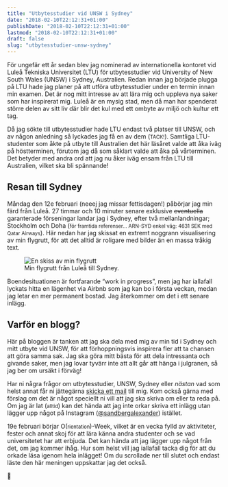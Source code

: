 ```yaml
---
title: "Utbytesstudier vid UNSW i Sydney"
date: "2018-02-10T22:12:31+01:00"
publishDate: "2018-02-10T22:12:31+01:00"
lastmod: "2018-02-10T22:12:31+01:00"
draft: false
slug: "utbytesstudier-unsw-sydney"
---
```


F<span class="small-caps">ör ungefär ett år sedan </span>blev jag nominerad av internationella kontoret vid Luleå Tekniska Universitet <abbr>(LTU)</abbr> för utbytesstudier vid University of New South Wales <abbr>(UNSW)</abbr> i Sydney, Australien. Redan innan jag började plugga på <abbr>LTU</abbr> hade jag planer på att utföra utbytesstudier under en termin innan min examen. Det är nog mitt intresse av att lära mig och uppleva nya saker som har inspirerat mig. Luleå är en mysig stad, men då man har spenderat större delen av sitt liv där blir det kul med ett ombyte av miljö och kultur ett tag.

Då jag sökte till utbytesstudier hade <abbr>LTU</abbr> endast två platser till <abbr>UNSW</abbr>, och av någon anledning så lyckades jag få en av dem (<small>TACK!</small>). Samtliga <abbr>LTU</abbr>-studenter som åkte på utbyte till Australien det här läsåret valde att åka iväg på höstterminen, förutom jag då som såklart valde att åka på vårterminen. Det betyder med andra ord att jag nu åker iväg ensam från <abbr>LTU</abbr> till Australien, vilket ska bli spännande!

## Resan till Sydney

Måndag den 12e februari (neeej jag missar fettisdagen!) påbörjar jag min färd från Luleå. 27 timmar och 10 minuter senare exklusive ~~eventuella~~ garanterade förseningar landar jag i Sydney, efter två mellanlandningar; Stockholm och Doha (<small>för framtida referenser… <abbr>ARN-SYD</abbr> enkel väg: 4631 <abbr>SEK</abbr> med Qatar Airways</small>). Här nedan har jag skissat en extremt noggrann visualisering av min flygrutt, för att det alltid är roligare med bilder än en massa tråkig text.

<figure class="release">
    <img
    sizes="(max-width: 1200px) 100vw, 1200px"
    srcset="
    /img/it2_x5cwtr_c_scale,w_540.jpg 540w,
    /img/it2_x5cwtr_c_scale,w_926.jpg 926w,
    /img/it2_x5cwtr_c_scale,w_1200.jpg 1200w"
    src="/img/it2_x5cwtr_c_scale,w_1200.jpg"
    alt="En skiss av min flygrutt">
    <figcaption>Min flygrutt från Luleå till Sydney.</figcaption>
</figure>

Boendesituationen är fortfarande “work in progress”, men jag har iallafall lyckats hitta en lägenhet via Airbnb som jag kan bo i första veckan, medan jag letar en mer permanent bostad. Jag återkommer om det i ett senare inlägg.

## Varför en blogg?

Här på bloggen är tanken att jag ska dela med mig av min tid i Sydney och mitt utbyte vid <abbr>UNSW</abbr>, för att förhoppningsvis inspirera fler att ta chansen att göra samma sak. Jag ska göra mitt bästa för att dela intressanta och givande saker, men jag lovar tyvärr inte att allt går att hänga i julgranen, så jag ber om ursäkt i förväg!

Har ni några frågor om utbytesstudier, <abbr>UNSW</abbr>, Sydney eller *nästan* vad som helst annat får ni jättegärna [skicka ett mail](mailto:hi@alexandersandberg.com) till mig. Kom också gärna med förslag om det är något speciellt ni vill att jag ska skriva om eller ta reda på. Om jag är lat (<small>alltid</small>) kan det hända att jag inte orkar skriva ett inlägg utan lägger upp något på Instagram ([@sandbergalexander](https://instagram.com/sandbergalexander)) istället.

19e februari börjar O(<small>rientation</small>)-Week, vilket är en vecka fylld av aktiviteter, fester och annat skoj för att lära känna andra studenter och se vad universitetet har att erbjuda. Det kan hända att jag lägger upp något från det, om jag kommer ihåg. Hur som helst vill jag iallafall tacka dig för att du orkade läsa igenom hela inlägget! Om du scrollade ner till slutet och endast läste den här meningen uppskattar jag det också.

:wave: